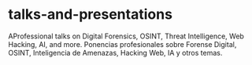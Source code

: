 # talks-and-presentations
AProfessional talks on Digital Forensics, OSINT, Threat Intelligence, Web Hacking, AI, and more. Ponencias profesionales sobre Forense Digital, OSINT, Inteligencia de Amenazas, Hacking Web, IA y otros temas.
